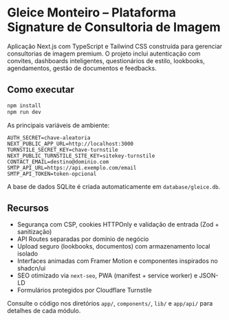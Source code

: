 # Gleice Monteiro – Plataforma Signature de Consultoria de Imagem

Aplicação Next.js com TypeScript e Tailwind CSS construída para gerenciar consultorias de imagem premium. O projeto inclui autenticação com convites, dashboards inteligentes, questionários de estilo, lookbooks, agendamentos, gestão de documentos e feedbacks.

## Como executar

```bash
npm install
npm run dev
```

As principais variáveis de ambiente:

```
AUTH_SECRET=chave-aleatoria
NEXT_PUBLIC_APP_URL=http://localhost:3000
TURNSTILE_SECRET_KEY=chave-turnstile
NEXT_PUBLIC_TURNSTILE_SITE_KEY=sitekey-turnstile
CONTACT_EMAIL=destino@dominio.com
SMTP_API_URL=https://api.exemplo.com/email
SMTP_API_TOKEN=token-opcional
```

A base de dados SQLite é criada automaticamente em `database/gleice.db`.

## Recursos

- Segurança com CSP, cookies HTTPOnly e validação de entrada (Zod + sanitização)
- API Routes separadas por domínio de negócio
- Upload seguro (lookbooks, documentos) com armazenamento local isolado
- Interfaces animadas com Framer Motion e componentes inspirados no shadcn/ui
- SEO otimizado via `next-seo`, PWA (manifest + service worker) e JSON-LD
- Formulários protegidos por Cloudflare Turnstile

Consulte o código nos diretórios `app/`, `components/`, `lib/` e `app/api/` para detalhes de cada módulo.
